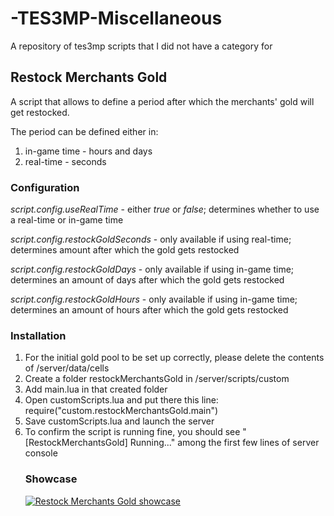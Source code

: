 # -TES3MP-Miscellaneous

A repository of tes3mp scripts that I did not have a category for

## Restock Merchants Gold

A script that allows to define a period after which the merchants' gold will get restocked.

The period can be defined either in:

<ol>
<li>in-game time - hours and days</li>
<li>real-time - seconds</li>
</ol>

### Configuration

*script.config.useRealTime* - either *true* or *false*; determines whether to use a real-time or in-game time

*script.config.restockGoldSeconds* - only available if using real-time; determines amount after which the gold gets restocked

*script.config.restockGoldDays* - only available if using in-game time; determines an amount of days after which the gold gets restocked

*script.config.restockGoldHours* - only available if using in-game time; determines an amount of hours after which the gold gets restocked

### Installation

<ol>
<li>For the initial gold pool to be set up correctly, please delete the contents of <tes3mp>/server/data/cells</li>
<li>Create a folder restockMerchantsGold in <tes3mp>/server/scripts/custom</li>
<li>Add main.lua in that created folder</li>
<li>Open customScripts.lua and put there this line: require("custom.restockMerchantsGold.main")</li>
<li>Save customScripts.lua and launch the server</li>
<li>To confirm the script is running fine, you should see "[RestockMerchantsGold] Running..." among the first few lines of server console</li>                                                                                                                                    

### Showcase
[![Restock Merchants Gold showcase](https://i.ytimg.com/vi/vAsz7pjNcBE/hqdefault.jpg)](https://www.youtube.com/watch?v=vAsz7pjNcBE)
